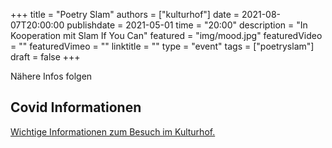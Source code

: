 +++
title = "Poetry Slam"
authors = ["kulturhof"]
date = 2021-08-07T20:00:00
publishdate = 2021-05-01
time = "20:00"
description = "In Kooperation mit Slam If You Can"
featured = "img/mood.jpg"
featuredVideo = ""
featuredVimeo = ""
linktitle = ""
type = "event"
tags = ["poetryslam"]
draft = false
+++

Nähere Infos folgen

## Covid Informationen

[Wichtige Informationen zum Besuch im Kulturhof.](covid-info)